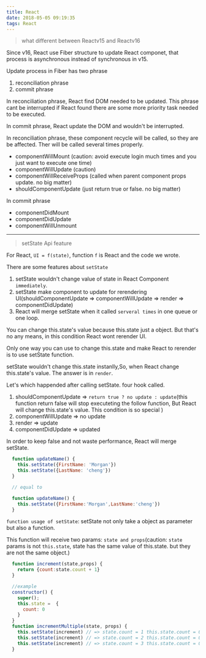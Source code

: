 ```yaml
---
title: React
date: 2018-05-05 09:19:35
tags: React
---
```


> what different between Reactv15 and Reactv16

Since v16, React use Fiber structure to update React componet, that process is asynchronous instead of synchronous in v15.

Update process in Fiber has two phrase
1.  reconciliation phrase 
2.  commit phrase 

In reconciliation phrase, React find DOM needed to be updated. This phrase cant be interrupted if React found there are some more priority task needed to be executed.

In commit phrase, React update the DOM and wouldn't be interrupted.

In reconciliation phrase, these component recycle will be called, so they are be affected. Ther will be called several times properly.
* componentWillMount (caution: avoid execute login much times and you just want to execute one time)
* componentWillUpdate (caution)
* componentWillReceiveProps (called when parent component props update. no big matter)
* shouldComponentUpdate (just return true or false. no big matter)

In commit phrase
* componentDidMount
* componentDidUpdate
* componentWillUnmount

---

> setState Api feature

For React, `UI = f(state)`, function `f` is React and the code we wrote.

There are some features about `setState`
1. setState wouldn't change value of state in React Component `immediately`.
2. setState make component to update for rerendering UI(shouldComponentUpdate => componentWillUpdate => render => componentDidUpdate)
3. React will merge setState when it called `serveral times` in one queue or one loop.

You can change this.state's value because this.state just a object. But that's no any means, in this condition React wont rerender UI.

Only one way you can use to change this.state and make React to rerender is to use setState function.

setState wouldn't change this.state instanlly,So, when React change this.state's value. The answer is in `render`.

Let's which happended after calling setState. four hook called.

1. shouldComponentUpdate => `return true ? no update : update`(this function return false will stop executeting the follow function, But React will change this.state's value. This condition is so special )
2. componentWillUpdate => no update
3. render => update
4. componentDidUpdate => updated

In order to keep false and not waste performance, React will merge setState.

```javascript
  function updateName() {
    this.setState({FirstName: 'Morgan'})
    this.setState({LastName: 'cheng'})
  }

  // equal to

  function updateName() {
    this.setState({FirstName:'Morgan',LastName:'cheng'})
  }

````

`function usage of setState`: setState not only take a object as parameter but also a function.

This function will receive two params: `state and props`(caution: `state` params is not `this.state`, state has the same value of this.state. but they are not the same object.)

```javascript
  function increment(state,props) {
    return {count:state.count + 1}
  }

  //example
  constructor() {
    super();
    this.state =  {
      count: 0
    }
  }
  function incrementMultiple(state, props) {
    this.setState(increment) // => state.count = 1 this.state.count = 0
    this.setState(increment) // => state.count = 2 this.state.count = 0
    this.setState(increment) // => state.count = 3 this.state.count = 0
  }
```



